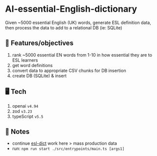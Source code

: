 # AI-essential-English-dictionary

Given ~5000 essential English (UK) words, generate ESL definition data, then process the data to add to a relational DB (ie: SQLite)

## 🏁 Features/objectives

1. rank ~5000 essential EN words from 1-10 in how essential they are to ESL learners
2. get word definitions
3. convert data to appropriate CSV chunks for DB insertion
4. create DB (SQLite) & insert

## 🖥️ Tech

1. openai `v4.94`
2. zod `v3.23`
3. typeScript `v5.5`

## 📝 Notes

- continue [esl-dict](https://github.com/bot19/esl-dict) work here > mass production data
- run: `npm run start ./src/entrypoints/main.ts [args1]`
